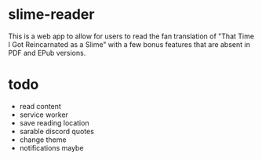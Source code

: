 # slime-reader
This is a web app to allow for users to read the fan translation of "That Time I Got Reincarnated as a Slime" with a few bonus features that are absent in PDF and EPub versions.

# todo
- read content
- service worker
- save reading location
- sarable discord quotes
- change theme
- notifications maybe
